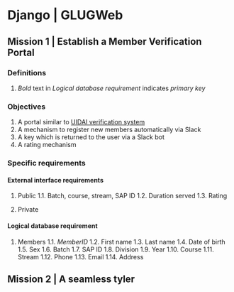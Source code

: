 # Django | GLUGWeb

## Mission 1 | Establish a Member Verification Portal

### Definitions

1. *Bold* text in _Logical database requirement_ indicates *primary key*

### Objectives

1. A portal similar to [UIDAI verification system](https://resident.uidai.net.in/aadhaarverification)
2. A mechanism to register new members automatically via Slack
3. A key which is returned to the user via a Slack bot
4. A rating mechanism

### Specific requirements

#### External interface requirements

1. Public
	1.1. Batch, course, stream, SAP ID
	1.2. Duration served
	1.3. Rating

2. Private

#### Logical database requirement

1. Members
	1.1. *MemberID*
	1.2. First name
	1.3. Last name
	1.4. Date of birth
	1.5. Sex
	1.6. Batch
	1.7. SAP ID
	1.8. Division
	1.9. Year
	1.10. Course
	1.11. Stream
	1.12. Phone
	1.13. Email
	1.14. Address

## Mission 2 | A seamless tyler